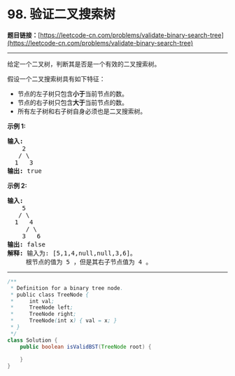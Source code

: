 # 98. 验证二叉搜索树

**题目链接：**[https://leetcode-cn.com/problems/validate-binary-search-tree](https://leetcode-cn.com/problems/validate-binary-search-tree)

---

<div class="content__1Y2H">
 <div class="notranslate">
  <p>给定一个二叉树，判断其是否是一个有效的二叉搜索树。</p> 
  <p>假设一个二叉搜索树具有如下特征：</p> 
  <ul> 
   <li>节点的左子树只包含<strong>小于</strong>当前节点的数。</li> 
   <li>节点的右子树只包含<strong>大于</strong>当前节点的数。</li> 
   <li>所有左子树和右子树自身必须也是二叉搜索树。</li> 
  </ul> 
  <p><strong>示例&nbsp;1:</strong></p> 
  <pre class="language-text"><strong>输入:</strong>
    2
   / \
  1   3
<strong>输出:</strong> true
</pre> 
  <p><strong>示例&nbsp;2:</strong></p> 
  <pre class="language-text"><strong>输入:
</strong>    5
   / \
  1   4
&nbsp;    / \
&nbsp;   3   6
<strong>输出:</strong> false
<strong>解释:</strong> 输入为: [5,1,4,null,null,3,6]。
&nbsp;    根节点的值为 5 ，但是其右子节点值为 4 。
</pre> 
 </div>
</div>

---

```java
/**
 * Definition for a binary tree node.
 * public class TreeNode {
 *     int val;
 *     TreeNode left;
 *     TreeNode right;
 *     TreeNode(int x) { val = x; }
 * }
 */
class Solution {
    public boolean isValidBST(TreeNode root) {
        
    }
}
```